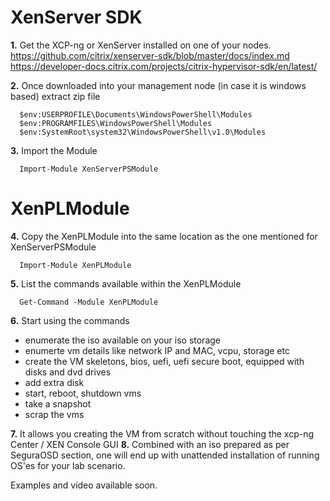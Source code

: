 # XenServer SDK

**1.** Get the XCP-ng or XenServer installed on one of your nodes.<br>
https://github.com/citrix/xenserver-sdk/blob/master/docs/index.md<br>
https://developer-docs.citrix.com/projects/citrix-hypervisor-sdk/en/latest/<br>

**2.** Once downloaded into your management node (in case it is windows based) extract zip file<br>
```
  $env:USERPROFILE\Documents\WindowsPowerShell\Modules
  $env:PROGRAMFILES\WindowsPowerShell\Modules
  $env:SystemRoot\system32\WindowsPowerShell\v1.0\Modules
```
**3.** Import the Module
```
  Import-Module XenServerPSModule
```
# XenPLModule

**4.** Copy the XenPLModule into the same location as the one mentioned for XenServerPSModule
```
  Import-Module XenPLModule
```
**5.** List the commands available within the XenPLModule
```
  Get-Command -Module XenPLModule
```
**6.** Start using the commands
  - enumerate the iso available on your iso storage
  - enumerte vm details like network IP and MAC, vcpu, storage etc
  - create the VM skeletons, bios, uefi, uefi secure boot, equipped with disks and dvd drives
  - add extra disk
  - start, reboot, shutdown vms
  - take a snapshot
  - scrap the vms

**7.** It allows you creating the VM from scratch without touching the xcp-ng Center / XEN Console GUI
**8.** Combined with an iso prepared as per SeguraOSD section, one will end up with unattended installation of running OS'es for your lab scenario.

Examples and video available soon.
